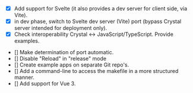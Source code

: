 - [x] Add support for Svelte (it also provides a dev server for client side, via Vite).
- [x] in dev phase, switch to Svelte dev server (Vite) port (bypass Crystal server intended for deployment only).
- [x] Check interoperability Crystal <-> JavaScript/TypeScript. Provide examples.
- [] Make determination of port automatic.
- [] Disable "Reload" in "release" mode
- [] Create example apps on separate Git repo's.
- [] Add a command-line to access the makefile in a more structured manner.
- [] Add support for Vue 3.
